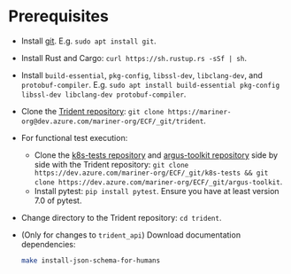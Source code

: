 # Prerequisites

- Install [git](https://git-scm.com/downloads). E.g. `sudo apt install git`.
- Install Rust and Cargo: `curl https://sh.rustup.rs -sSf | sh`.
- Install `build-essential`, `pkg-config`, `libssl-dev`, `libclang-dev`, and
  `protobuf-compiler`. E.g. `sudo apt install build-essential pkg-config
  libssl-dev libclang-dev protobuf-compiler`.
- Clone the [Trident
  repository](https://mariner-org@dev.azure.com/mariner-org/ECF/_git/trident):
  `git clone https://mariner-org@dev.azure.com/mariner-org/ECF/_git/trident`.
- For functional test execution:
  - Clone the [k8s-tests
    repository](https://dev.azure.com/mariner-org/ECF/_git/k8s-tests) and
    [argus-toolkit
    repository](https://dev.azure.com/mariner-org/ECF/_git/argus-toolkit) side by
    side with the Trident repository: `git clone
    https://dev.azure.com/mariner-org/ECF/_git/k8s-tests && git clone
    https://dev.azure.com/mariner-org/ECF/_git/argus-toolkit`.
  - Install pytest: `pip install pytest`. Ensure you have at least version 7.0 of
    pytest.
- Change directory to the Trident repository: `cd trident`.
- (Only for changes to `trident_api`) Download documentation dependencies:

  ```bash
  make install-json-schema-for-humans
  ```
